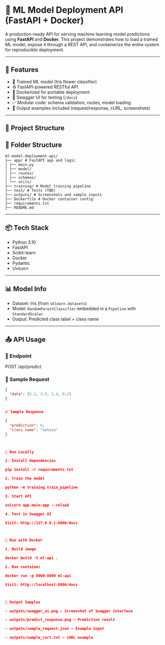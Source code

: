 # 🧠 ML Model Deployment API (FastAPI + Docker)

A production-ready API for serving machine learning model predictions using **FastAPI** and **Docker**. This project demonstrates how to load a trained ML model, expose it through a REST API, and containerize the entire system for reproducible deployment.

---

## 🚀 Features

- 🧪 Trained ML model (Iris flower classifier)
- ⚙️ FastAPI-powered RESTful API
- 🐳 Dockerized for portable deployment
- 📄 Swagger UI for testing (`/docs`)
- ✅ Modular code: schema validation, routes, model loading
- 📂 Output examples included (request/response, cURL, screenshots)

---

## 📁 Project Structure
## 📂 Folder Structure

```
ml-model-deployment-api/
├── app/ # FastAPI app and logic
│ ├── main.py
│ ├── model/
│ ├── routes/
│ ├── schemas/
│ └── utils/
├── training/ # Model training pipeline
├── test/ # Tests (TBD)
├── outputs/ # Screenshots and sample inputs
├── Dockerfile # Docker container config
├── requirements.txt
├── README.md

```

---

## 📦 Tech Stack

- Python 3.10
- FastAPI
- Scikit-learn
- Docker
- Pydantic
- Uvicorn

---

## 📊 Model Info

- Dataset: Iris (from `sklearn.datasets`)
- Model: `RandomForestClassifier` embedded in a `Pipeline` with `StandardScaler`
- Output: Predicted class label + class name

---

## 📤 API Usage

### 🔗 Endpoint



POST /api/predict

### 📝 Sample Request

```json
{
  "data": [5.1, 3.5, 1.4, 0.2]
}


✅ Sample Response

{
  "prediction": 0,
  "class_name": "setosa"
}



🧪 Run Locally

1. Install dependencies

pip install -r requirements.txt

2. Train the model

python -m training.train_pipeline

3. Start API

uvicorn app.main:app --reload

4. Test in Swagger UI

Visit: http://127.0.0.1:8000/docs



🐳 Run with Docker

1. Build image

docker build -t ml-api .

2. Run container

docker run -p 8000:8000 ml-api

Visit: http://localhost:8000/docs



🧪 Output Samples

- outputs/swagger_ui.png — Screenshot of Swagger interface

- outputs/predict_response.png — Prediction result

- outputs/sample_request.json — Example input

- outputs/sample_curl.txt — cURL example
